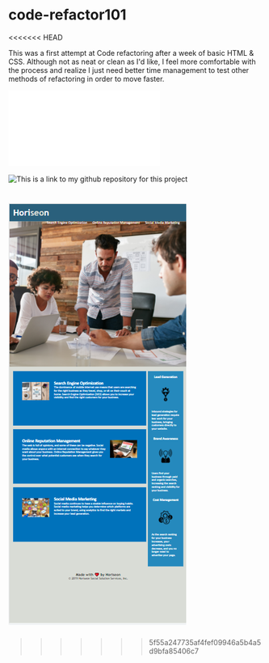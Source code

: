 # code-refactor101
<<<<<<< HEAD

This was a first attempt at Code refactoring after a week of basic HTML & CSS. Although not as neat or clean as I'd like, I feel more comfortable with the process and realize I just need better time management to test other methods of refactoring in order to move faster.

![This is a link to the website itself:](file:///C:/Users/marbe/Bootcamp-Work/code-refactor101/index.html#search-engine-optimization)

![This is a link to my github repository for this project](https://github.com/Anlubelni/code-refactor101.git)

![This is a screenshot of the website](./assets/images/hw1-screenshot.png)
=======
 
>>>>>>> 5f55a247735af4fef09946a5b4a5d9bfa85406c7

